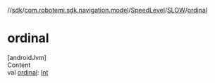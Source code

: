 //[sdk](../../../../index.md)/[com.robotemi.sdk.navigation.model](../../index.md)/[SpeedLevel](../index.md)/[SLOW](index.md)/[ordinal](ordinal.md)



# ordinal  
[androidJvm]  
Content  
val [ordinal](ordinal.md): [Int](https://kotlinlang.org/api/latest/jvm/stdlib/kotlin/-int/index.html)  



